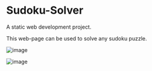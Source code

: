 # Sudoku-Solver
A static web development project.

This web-page can be used to solve any sudoku puzzle.

![image](https://user-images.githubusercontent.com/69568975/180772237-936ec629-3cbc-4ae2-9f3e-d772dd81bcc4.png)

![image](https://user-images.githubusercontent.com/69568975/180772298-3cbdc0a1-c5ce-4f72-8742-a7f745b7ca95.png)
